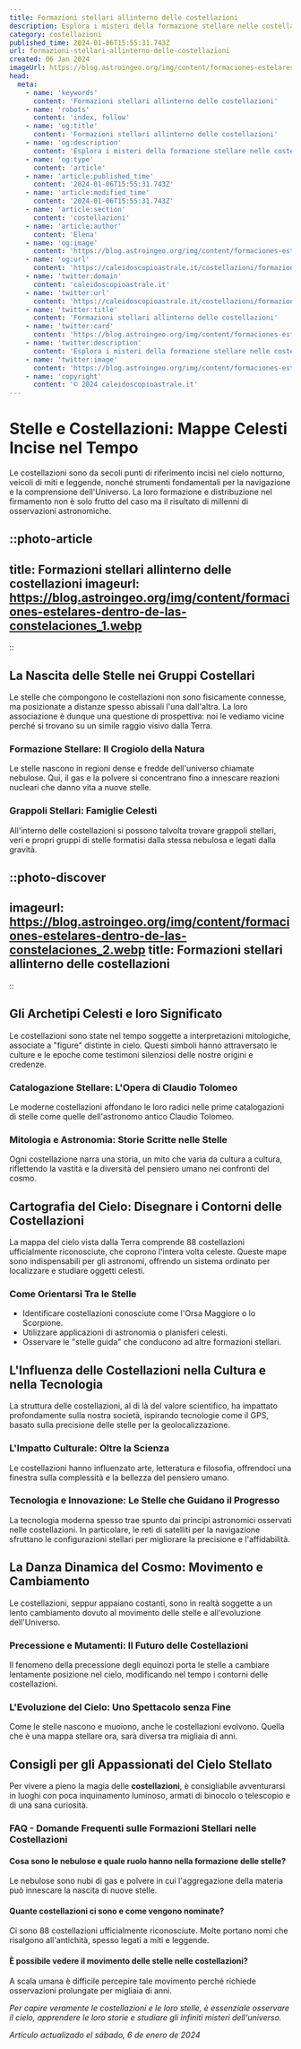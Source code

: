 ```yaml
---
title: Formazioni stellari allinterno delle costellazioni
description: Esplora i misteri della formazione stellare nelle costellazioni con la nostra guida dettagliata. Scopri lastronomia in italiano.
category: costellazioni
published_time: 2024-01-06T15:55:31.743Z
url: formazioni-stellari-allinterno-delle-costellazioni
created: 06 Jan 2024
imageUrl: https://blog.astroingeo.org/img/content/formaciones-estelares-dentro-de-las-constelaciones_1.webp
head:
  meta:
    - name: 'keywords'
      content: 'Formazioni stellari allinterno delle costellazioni'
    - name: 'robots'
      content: 'index, follow'
    - name: 'og:title'
      content: 'Formazioni stellari allinterno delle costellazioni'
    - name: 'og:description'
      content: 'Esplora i misteri della formazione stellare nelle costellazioni con la nostra guida dettagliata. Scopri lastronomia in italiano.'
    - name: 'og:type'
      content: 'article'
    - name: 'article:published_time'
      content: '2024-01-06T15:55:31.743Z'
    - name: 'article:modified_time'
      content: '2024-01-06T15:55:31.743Z'
    - name: 'article:section'
      content: 'costellazioni'
    - name: 'article:author'
      content: 'Elena'
    - name: 'og:image'
      content: 'https://blog.astroingeo.org/img/content/formaciones-estelares-dentro-de-las-constelaciones_1.webp'
    - name: 'og:url'
      content: 'https://caleidoscopioastrale.it/costellazioni/formazioni-stellari-allinterno-delle-costellazioni'
    - name: 'twitter:domain'
      content: 'caleidoscopioastrale.it'
    - name: 'twitter:url'
      content: 'https://caleidoscopioastrale.it/costellazioni/formazioni-stellari-allinterno-delle-costellazioni'
    - name: 'twitter:title'
      content: 'Formazioni stellari allinterno delle costellazioni'
    - name: 'twitter:card'
      content: 'https://blog.astroingeo.org/img/content/formaciones-estelares-dentro-de-las-constelaciones_1.webp'
    - name: 'twitter:description'
      content: 'Esplora i misteri della formazione stellare nelle costellazioni con la nostra guida dettagliata. Scopri lastronomia in italiano.'
    - name: 'twitter:image'
      content: 'https://blog.astroingeo.org/img/content/formaciones-estelares-dentro-de-las-constelaciones_1.webp'
    - name: 'copyright'
      content: '© 2024 caleidoscopioastrale.it'
---
```

# Stelle e Costellazioni: Mappe Celesti Incise nel Tempo

Le costellazioni sono da secoli punti di riferimento incisi nel cielo notturno, veicoli di miti e leggende, nonché strumenti fondamentali per la navigazione e la comprensione dell'Universo. La loro formazione e distribuzione nel firmamento non è solo frutto del caso ma il risultato di millenni di osservazioni astronomiche.

::photo-article
---
title: Formazioni stellari allinterno delle costellazioni
imageurl: https://blog.astroingeo.org/img/content/formaciones-estelares-dentro-de-las-constelaciones_1.webp
---
::

## La Nascita delle Stelle nei Gruppi Costellari

Le stelle che compongono le costellazioni non sono fisicamente connesse, ma posizionate a distanze spesso abissali l'una dall'altra. La loro associazione è dunque una questione di prospettiva: noi le vediamo vicine perché si trovano su un simile raggio visivo dalla Terra.

### **Formazione Stellare: Il Crogiolo della Natura**
Le stelle nascono in regioni dense e fredde dell'universo chiamate nebulose. Qui, il gas e la polvere si concentrano fino a innescare reazioni nucleari che danno vita a nuove stelle.

### **Grappoli Stellari: Famiglie Celesti**
All'interno delle costellazioni si possono talvolta trovare grappoli stellari, veri e propri gruppi di stelle formatisi dalla stessa nebulosa e legati dalla gravità.

::photo-discover
---
imageurl: https://blog.astroingeo.org/img/content/formaciones-estelares-dentro-de-las-constelaciones_2.webp
title: Formazioni stellari allinterno delle costellazioni
---
::

## Gli Archetipi Celesti e loro Significato

Le costellazioni sono state nel tempo soggette a interpretazioni mitologiche, associate a "figure" distinte in cielo. Questi simboli hanno attraversato le culture e le epoche come testimoni silenziosi delle nostre origini e credenze.

### **Catalogazione Stellare: L'Opera di Claudio Tolomeo**
Le moderne costellazioni affondano le loro radici nelle prime catalogazioni di stelle come quelle dell'astronomo antico Claudio Tolomeo.

### **Mitologia e Astronomia: Storie Scritte nelle Stelle**
Ogni costellazione narra una storia, un mito che varia da cultura a cultura, riflettendo la vastità e la diversità del pensiero umano nei confronti del cosmo.

## Cartografia del Cielo: Disegnare i Contorni delle Costellazioni

La mappa del cielo vista dalla Terra comprende 88 costellazioni ufficialmente riconosciute, che coprono l'intera volta celeste. Queste mape sono indispensabili per gli astronomi, offrendo un sistema ordinato per localizzare e studiare oggetti celesti.

### **Come Orientarsi Tra le Stelle**
- Identificare costellazioni conosciute come l'Orsa Maggiore o lo Scorpione.
- Utilizzare applicazioni di astronomia o planisferi celesti.
- Osservare le "stelle guida" che conducono ad altre formazioni stellari.

## L'Influenza delle Costellazioni nella Cultura e nella Tecnologia

La struttura delle costellazioni, al di là del valore scientifico, ha impattato profondamente sulla nostra società, ispirando tecnologie come il GPS, basato sulla precisione delle stelle per la geolocalizzazione.

### **L'Impatto Culturale: Oltre la Scienza**
Le costellazioni hanno influenzato arte, letteratura e filosofia, offrendoci una finestra sulla complessità e la bellezza del pensiero umano.

### **Tecnologia e Innovazione: Le Stelle che Guidano il Progresso**
La tecnologia moderna spesso trae spunto dai principi astronomici osservati nelle costellazioni. In particolare, le reti di satelliti per la navigazione sfruttano le configurazioni stellari per migliorare la precisione e l'affidabilità.

## La Danza Dinamica del Cosmo: Movimento e Cambiamento

Le costellazioni, seppur appaiano costanti, sono in realtà soggette a un lento cambiamento dovuto al movimento delle stelle e all'evoluzione dell'Universo.

### **Precessione e Mutamenti: Il Futuro delle Costellazioni**
Il fenomeno della precessione degli equinozi porta le stelle a cambiare lentamente posizione nel cielo, modificando nel tempo i contorni delle costellazioni.

### **L'Evoluzione del Cielo: Uno Spettacolo senza Fine**
Come le stelle nascono e muoiono, anche le costellazioni evolvono. Quella che è una mappa stellare ora, sarà diversa tra migliaia di anni.

## Consigli per gli Appassionati del Cielo Stellato

Per vivere a pieno la magia delle **costellazioni**, è consigliabile avventurarsi in luoghi con poca inquinamento luminoso, armati di binocolo o telescopio e di una sana curiosità.

### FAQ - Domande Frequenti sulle Formazioni Stellari nelle Costellazioni

#### **Cosa sono le nebulose e quale ruolo hanno nella formazione delle stelle?**
Le nebulose sono nubi di gas e polvere in cui l'aggregazione della materia può innescare la nascita di nuove stelle.

#### **Quante costellazioni ci sono e come vengono nominate?**
Ci sono 88 costellazioni ufficialmente riconosciute. Molte portano nomi che risalgono all'antichità, spesso legati a miti e leggende.

#### **È possibile vedere il movimento delle stelle nelle costellazioni?**
A scala umana è difficile percepire tale movimento perché richiede osservazioni prolungate per migliaia di anni.

*Per capire veramente le costellazioni e le loro stelle, è essenziale osservare il cielo, apprendere le loro storie e studiare gli infiniti misteri dell'universo.*

_Artículo actualizado el sábado, 6 de enero de 2024_